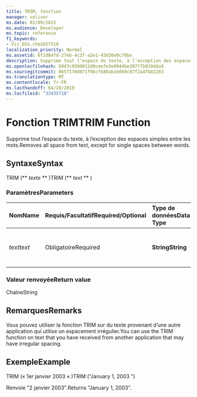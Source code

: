 ```yaml
---
title: TRIM, fonction
manager: soliver
ms.date: 03/09/2015
ms.audience: Developer
ms.topic: reference
f1_keywords:
- Vis_DSS.chm1027318
localization_priority: Normal
ms.assetid: 6f2d84fd-27eb-4c2f-a2e1-43d20e0c78be
description: Supprime tout l’espace du texte, à l’exception des espaces simples entre les mots.
ms.openlocfilehash: b947c9500012d0ceefe3e8044be387f7b810dda9
ms.sourcegitcommit: 8657170d071f9bcf680aba50b9c07f2a4fb82283
ms.translationtype: MT
ms.contentlocale: fr-FR
ms.lasthandoff: 04/28/2019
ms.locfileid: "33435718"
---
```

# <a name="trim-function"></a><span data-ttu-id="28eee-103">Fonction TRIM</span><span class="sxs-lookup"><span data-stu-id="28eee-103">TRIM Function</span></span>

<span data-ttu-id="28eee-104">Supprime tout l’espace du texte, à l’exception des espaces simples entre les mots.</span><span class="sxs-lookup"><span data-stu-id="28eee-104">Removes all space from text, except for single spaces between words.</span></span> 
  
## <a name="syntax"></a><span data-ttu-id="28eee-105">Syntaxe</span><span class="sxs-lookup"><span data-stu-id="28eee-105">Syntax</span></span>

<span data-ttu-id="28eee-106">TRIM (\*\* *texte* \*\* )</span><span class="sxs-lookup"><span data-stu-id="28eee-106">TRIM (\*\* *text* \*\* )</span></span> 
  
### <a name="parameters"></a><span data-ttu-id="28eee-107">Paramètres</span><span class="sxs-lookup"><span data-stu-id="28eee-107">Parameters</span></span>

|<span data-ttu-id="28eee-108">**Nom**</span><span class="sxs-lookup"><span data-stu-id="28eee-108">**Name**</span></span>|<span data-ttu-id="28eee-109">**Requis/Facultatif**</span><span class="sxs-lookup"><span data-stu-id="28eee-109">**Required/Optional**</span></span>|<span data-ttu-id="28eee-110">**Type de données**</span><span class="sxs-lookup"><span data-stu-id="28eee-110">**Data Type**</span></span>|<span data-ttu-id="28eee-111">**Description**</span><span class="sxs-lookup"><span data-stu-id="28eee-111">**Description**</span></span>|
|:-----|:-----|:-----|:-----|
| <span data-ttu-id="28eee-112">_text_</span><span class="sxs-lookup"><span data-stu-id="28eee-112">_text_</span></span> <br/> |<span data-ttu-id="28eee-113">Obligatoire</span><span class="sxs-lookup"><span data-stu-id="28eee-113">Required</span></span>  <br/> |<span data-ttu-id="28eee-114">**String**</span><span class="sxs-lookup"><span data-stu-id="28eee-114">**String**</span></span> <br/> |<span data-ttu-id="28eee-115">Texte dont vous souhaitez supprimer les espaces.</span><span class="sxs-lookup"><span data-stu-id="28eee-115">The text from which you want to remove spaces.</span></span>  <br/> |
   
### <a name="return-value"></a><span data-ttu-id="28eee-116">Valeur renvoyée</span><span class="sxs-lookup"><span data-stu-id="28eee-116">Return value</span></span>

<span data-ttu-id="28eee-117">Chaîne</span><span class="sxs-lookup"><span data-stu-id="28eee-117">String</span></span>
  
## <a name="remarks"></a><span data-ttu-id="28eee-118">Remarques</span><span class="sxs-lookup"><span data-stu-id="28eee-118">Remarks</span></span>

<span data-ttu-id="28eee-119">Vous pouvez utiliser la fonction TRIM sur du texte provenant d’une autre application qui utilise un espacement irrégulier.</span><span class="sxs-lookup"><span data-stu-id="28eee-119">You can use the TRIM function on text that you have received from another application that may have irregular spacing.</span></span>
  
## <a name="example"></a><span data-ttu-id="28eee-120">Exemple</span><span class="sxs-lookup"><span data-stu-id="28eee-120">Example</span></span>

<span data-ttu-id="28eee-121">TRIM (« 1er janvier 2003 « )</span><span class="sxs-lookup"><span data-stu-id="28eee-121">TRIM ("January 1, 2003 ")</span></span> 
  
<span data-ttu-id="28eee-122">Renvoie "2 janvier 2003".</span><span class="sxs-lookup"><span data-stu-id="28eee-122">Returns "January 1, 2003".</span></span> 
  

